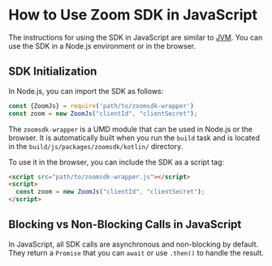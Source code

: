 # How to Use Zoom SDK in JavaScript

The instructions for using the SDK in JavaScript are similar to [JVM](usage-jvm.md).
You can use the SDK in a Node.js environment or in the browser.

## SDK Initialization

In Node.js, you can import the SDK as follows:

```javascript
const {ZoomJs} = require('path/to/zoomsdk-wrapper')
const zoom = new ZoomJs("clientId", "clientSecret");
```

The `zoomsdk-wrapper` is a UMD module that can be used in Node.js or the browser.
It is automatically built when you run the `build` task and is located in the `build/js/packages/zoomsdk/kotlin/` directory.

To use it in the browser, you can include the SDK as a script tag:

```html
<script src="path/to/zoomsdk-wrapper.js"></script>
<script>
  const zoom = new ZoomJs("clientId", "clientSecret");
</script>
```

## Blocking vs Non-Blocking Calls in JavaScript
In JavaScript, all SDK calls are asynchronous and non-blocking by default.
They return a `Promise` that you can `await` or use `.then()` to handle the result.
